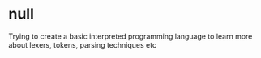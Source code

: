 # null
Trying to create a  basic interpreted programming language  to learn more about lexers, tokens, parsing techniques etc
